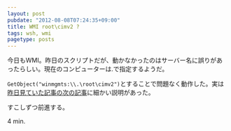 ```yaml
---
layout: post
pubdate: "2012-08-08T07:24:35+09:00"
title: WMI root\cimv2 ?
tags: wsh, wmi
pagetype: posts
---
```

今日もWMI。昨日のスクリプトだが、動かなかったのはサーバー名に誤りがあったらしい。現在のコンピューターは.で指定するようだ。

`GetObject("winmgmts:\\.\root\cimv2")`とすることで問題なく動作した。実は[昨日見ていた記事の次の記事](http://msdn.microsoft.com/ja-jp/library/ms974592)に細かい説明があった。

すこしずつ前進する。

4 min.
